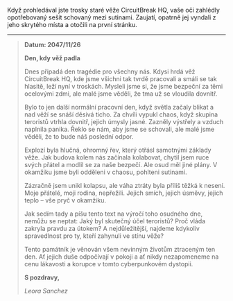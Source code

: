 Když prohledával jste trosky staré věže CircuitBreak HQ, vaše oči zahlédly opotřebovaný sešit schovaný mezi sutinami. Zaujatí, opatrně jej vyndali z jeho skrytého místa a otočili na první stránku.

---

> **Datum: 2047/11/26**
>
> **Den, kdy věž padla**
>
> Dnes připadá den tragédie pro všechny nás. Kdysi hrdá věž CircuitBreak HQ, kde jsme všichni tak tvrdě pracovali a smáli se tak hlasitě, leží nyní v troskách. Mysleli jsme si, že jsme bezpeční za těmi ocelovými zdmi, ale malé jsme věděli, že tma už se vloudila dovnitř.
>
> Bylo to jen další normální pracovní den, když světla začaly blikat a nad věží se snáší děsivá ticho. Za chvíli vypukl chaos, když skupina teroristů vtrhla dovnitř, jejich úmysly jasné. Zazněly výstřely a vzduch naplnila panika. Řeklo se nám, aby jsme se schovali, ale malé jsme věděli, že to bude náš poslední odpor.
>
> Explozí byla hlučná, ohromný řev, který otřásl samotnými základy věže. Jak budova kolem nás začínala kolabovat, chytil jsem ruce svých přátel a modlil se za naše bezpečí. Ale osud měl jiné plány. V okamžiku jsme byli odděleni v chaosu, pohlteni sutinami.
>
> Zázračně jsem unikl kolapsu, ale váha ztráty byla příliš těžká k nesení. Moje přátelé, moji rodina, nepřežili. Jejich smích, jejich úsměvy, jejich teplo – vše pryč v okamžiku.
>
> Jak sedím tady a píšu tento text na výročí toho osudného dne, nemůžu se neptat: Jaký byl skutečný účel teroristů? Proč vláda zakryla pravdu za útokem? A nejdůležitější, najdeme kdykoliv spravedlnost pro ty, kteří zahynuli ve stínu věže?
>
> Tento památník je věnován všem nevinným životům ztraceným ten den. Ať jejich duše odpočívají v pokoji a ať nikdy nezapomeneme na cenu lákavosti a korupce v tomto cyberpunkovém dystopii.
>
> **S pozdravy,**
>
> _Leora Sanchez_
